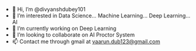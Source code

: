 - 👋 Hi, I’m @divyanshdubey101
- 👀 I’m interested in Data Science... Machine Learning... Deep Learning... AI 
- 🌱 I’m currently working on Deep Learning
- 💞️ I’m looking to collaborate on AI Proctor System
- 📫 Contact me through gmail at vaarun.dub123@gmail.com


